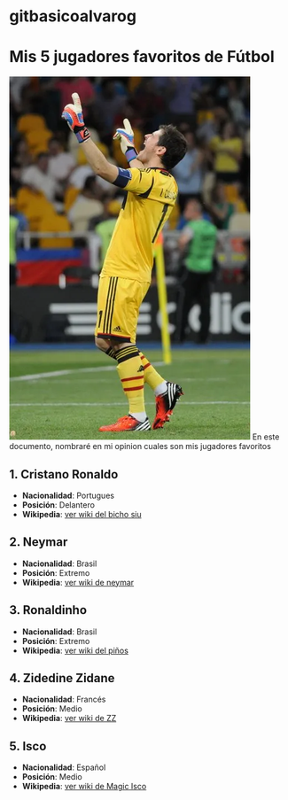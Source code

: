 # gitbasicoalvarog
# Mis 5 jugadores favoritos de Fútbol
![imagen_casillas](/Iker_Casillas_Euro_2012_final_03.jpg)
En este documento, nombraré en mi opinion cuales son mis jugadores favoritos

## 1. **Cristano Ronaldo**
   - **Nacionalidad**: Portugues
   - **Posición**: Delantero
   - **Wikipedia**: [ver wiki del bicho siu](https://es.wikipedia.org/wiki/Cristiano_Ronaldo)
     
## 2. **Neymar**
   - **Nacionalidad**: Brasil
   - **Posición**: Extremo
   - **Wikipedia**: [ver wiki de neymar](https://es.wikipedia.org/wiki/Neymar)
     
## 3. **Ronaldinho**
   - **Nacionalidad**: Brasil
   - **Posición**: Extremo
   - **Wikipedia**: [ver wiki del piños](https://es.wikipedia.org/wiki/Ronaldinho)
     
## 4. **Zidedine Zidane**
   - **Nacionalidad**: Francés
   - **Posición**: Medio
   - **Wikipedia**: [ver wiki de ZZ](https://es.wikipedia.org/wiki/Zinedine_Zidane)
     
## 5. **Isco**
   - **Nacionalidad**: Español
   - **Posición**: Medio
   - **Wikipedia**: [ver wiki de Magic Isco](https://es.wikipedia.org/wiki/Isco)

